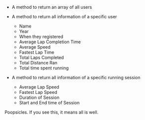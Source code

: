 * A method to return an array of all users
* A method to return all information of a specific user
  * Name
  * Year
  * When they registered
  * Average Lap Completion Time
  * Average Speed
  * Fastest Lap Time
  * Total Laps Completed
  * Total Distance Ran
  * Total time spent running

* A method to return all information of a specific running session
  * Average Lap Speed
  * Fastest Lap Speed
  * Duration of Session
  * Start and End time of Session

Poopsicles. If you see this, it means all is well.
